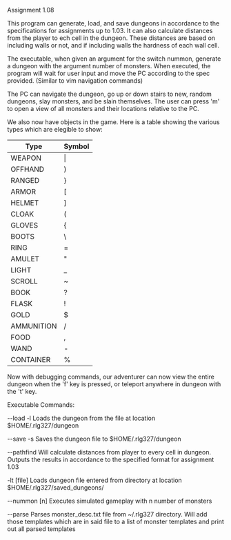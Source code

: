 Assignment 1.08

This program can generate, load, and save dungeons in accordance to the specifications for assignments up to 1.03. It can also calculate distances from the player to ech cell in the dungeon. These distances are based on including walls or not, and if including walls the hardness of each wall cell.

The executable, when given an argument for the switch nummon, generate a dungeon with the argument number of monsters. When executed, the program will wait for user input and move the PC according to the spec provided. (Similar to vim navigation commands)

The PC can navigate the dungeon, go up or down stairs to new, random dungeons, slay monsters, and be slain themselves. The user can press 'm' to open a view of all monsters and their locations relative to the PC.

We also now have objects in the game. Here is a table showing the various types which are elegible to show:

| Type       | Symbol |
| ---        | ---    |
| WEAPON     | &#124; |
| OFFHAND    | )      |
| RANGED     | }      |
| ARMOR      | [      |
| HELMET     | ]      |
| CLOAK      | (      |
| GLOVES     |  {     |
| BOOTS      | \      |
| RING       |  =     |
| AMULET     | "      |
| LIGHT      | _      |
| SCROLL     | ~      |
| BOOK       | ?      |
| FLASK      | !      |
| GOLD       | $      |
| AMMUNITION | /      |
| FOOD       | ,      |
| WAND       | -      |
| CONTAINER  | %      |

Now with debugging commands, our adventurer can now view the entire dungeon when the 'f' key is pressed, or teleport anywhere in dungeon with the 't' key.

Executable Commands:

--load -l	Loads the dungeon from the file at location $HOME/.rlg327/dungeon

--save -s	Saves the dungeon file to $HOME/.rlg327/dungeon

--pathfind	Will calculate distances from player to every cell in dungeon. Outputs the results in
		accordance to the specified format for assignment 1.03
		
-lt [file]	Loads dungeon file entered from directory at location $HOME/.rlg327/saved_dungeons/

--nummon [n]	Executes simulated gameplay with n number of monsters

--parse	 	Parses monster_desc.txt file from ~/.rlg327 directory. Will add those templates which are in said file to a list of monster templates and print out all parsed templates
